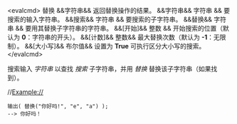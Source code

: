 \<evalcmd\> 替换 &&字符串&& 返回替换操作的结果。 &&字符串&& 字符串 && 要搜索的输入字符串。 &&搜索&& 字符串 && 要搜索的子字符串。 &&替换&& 字符串 && 要用其替换子字符串的字符串。 &&\[开始\]&& 整数 && 开始搜索的位置（默认为 **0**：字符串的开头）。 &&\[计数\]&& 整数&& 最大替换次数（默认为 **-1**：无限制）。 &&\[大小写\]&& 布尔值&& 设置为 **True** 可执行区分大小写的搜索。 \</evalcmd\>

搜索输入 *字符串* 以查找 *搜索* 子字符串，并用 *替换* 替换该子字符串（如果找到）。

//<Example://>

    输出( 替换("你好吗!", "e", "a") );
    --> 你好吗！